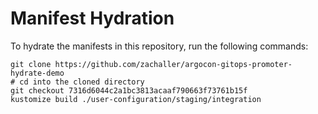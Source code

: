 # Manifest Hydration

To hydrate the manifests in this repository, run the following commands:

```shell
git clone https://github.com/zachaller/argocon-gitops-promoter-hydrate-demo
# cd into the cloned directory
git checkout 7316d6044c2a1bc3813acaaf790663f73761b15f
kustomize build ./user-configuration/staging/integration
```
